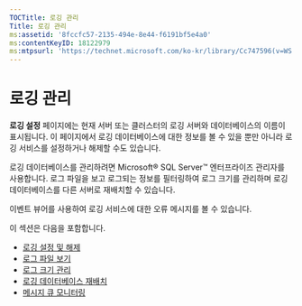 ```yaml
---
TOCTitle: 로깅 관리
Title: 로깅 관리
ms:assetid: '8fccfc57-2135-494e-8e44-f6191bf5e4a0'
ms:contentKeyID: 18122979
ms:mtpsurl: 'https://technet.microsoft.com/ko-kr/library/Cc747596(v=WS.10)'
---
```


로깅 관리
=========

**로깅 설정** 페이지에는 현재 서버 또는 클러스터의 로깅 서버와 데이터베이스의 이름이 표시됩니다. 이 페이지에서 로깅 데이터베이스에 대한 정보를 볼 수 있을 뿐만 아니라 로깅 서비스를 설정하거나 해제할 수도 있습니다.

로깅 데이터베이스를 관리하려면 Microsoft® SQL Server™ 엔터프라이즈 관리자를 사용합니다. 로그 파일을 보고 로그되는 정보를 필터링하여 로그 크기를 관리하며 로깅 데이터베이스를 다른 서버로 재배치할 수 있습니다.

이벤트 뷰어를 사용하여 로깅 서비스에 대한 오류 메시지를 볼 수 있습니다.

이 섹션은 다음을 포함합니다.

-   [로깅 설정 및 해제](https://technet.microsoft.com/50ccd827-2d39-41e7-a395-3d5f5836869b)
-   [로그 파일 보기](https://technet.microsoft.com/2dc9ed54-76d8-4721-ba93-194845de726a)
-   [로그 크기 관리](https://technet.microsoft.com/431b32b3-02f0-4666-b52c-183eb65154fd)
-   [로깅 데이터베이스 재배치](https://technet.microsoft.com/34ea8045-dc94-422e-9601-29927cfc1534)
-   [메시지 큐 모니터링](https://technet.microsoft.com/a7109399-3a84-4681-874b-f6ea1646b0a0)
